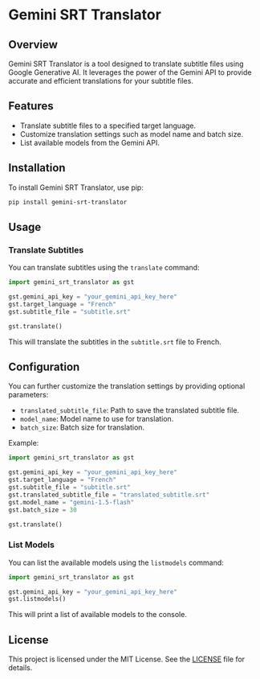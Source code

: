 # Gemini SRT Translator

## Overview

Gemini SRT Translator is a tool designed to translate subtitle files using Google Generative AI. It leverages the power of the Gemini API to provide accurate and efficient translations for your subtitle files.

## Features

- Translate subtitle files to a specified target language.
- Customize translation settings such as model name and batch size.
- List available models from the Gemini API.

## Installation

To install Gemini SRT Translator, use pip:

```sh
pip install gemini-srt-translator
```

## Usage

### Translate Subtitles

You can translate subtitles using the `translate` command:

```python
import gemini_srt_translator as gst

gst.gemini_api_key = "your_gemini_api_key_here"
gst.target_language = "French"
gst.subtitle_file = "subtitle.srt"

gst.translate()
```

This will translate the subtitles in the `subtitle.srt` file to French.

## Configuration

You can further customize the translation settings by providing optional parameters:

- `translated_subtitle_file`: Path to save the translated subtitle file.
- `model_name`: Model name to use for translation.
- `batch_size`: Batch size for translation.

Example:

```python
import gemini_srt_translator as gst

gst.gemini_api_key = "your_gemini_api_key_here"
gst.target_language = "French"
gst.subtitle_file = "subtitle.srt"
gst.translated_subtitle_file = "translated_subtitle.srt"
gst.model_name = "gemini-1.5-flash"
gst.batch_size = 30

gst.translate()
```

### List Models

You can list the available models using the `listmodels` command:

```python
import gemini_srt_translator as gst

gst.gemini_api_key = "your_gemini_api_key_here"
gst.listmodels()
```

This will print a list of available models to the console.

## License

This project is licensed under the MIT License. See the [LICENSE](LICENSE) file for details.
